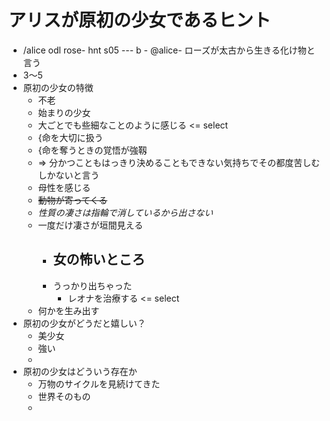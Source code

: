 # アリスが原初の少女であるヒント
- /alice odl rose- hnt s05 --- b - @alice- ローズが太古から生きる化け物と言う
- 3～5
- 原初の少女の特徴
  - 不老
  - 始まりの少女
  - 大ごとでも些細なことのように感じる <= select
  - {命を大切に扱う
  - {命を奪うときの覚悟が強靱
  - => 分かつこともはっきり決めることもできない気持ちでその都度苦しむしかないと言う
  - 母性を感じる
  - ~~動物が寄ってくる~~
  - _性質の凄さは指輪で消しているから出さない_
  - 一度だけ凄さが垣間見える
    - 女の怖いところ
      - 
    - うっかり出ちゃった
      - レオナを治療する <= select
  - 何かを生み出す
- 原初の少女がどうだと嬉しい？
  - 美少女
  - 強い
  - 
- 原初の少女はどういう存在か
  - 万物のサイクルを見続けてきた
  - 世界そのもの
  - 
